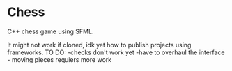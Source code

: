 # Chess
C++ chess game using SFML.


It might not work if cloned, idk yet how to publish projects using frameworks.
TO DO:
-checks don't work yet
-have to overhaul the interface - moving pieces requiers more work
